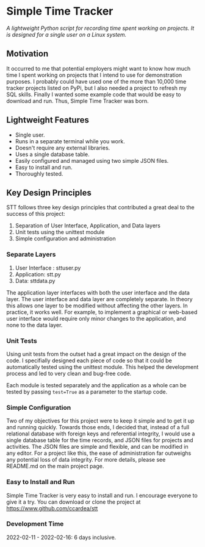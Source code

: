 # Simple Time Tracker

*A lightweight Python script for recording time spent working on projects. It is designed for a single user on a Linux system.* 

## Motivation
It occurred to me that potential employers might want to know how much time I spent working on projects that I intend to use for demonstration purposes. I probably could have used one of the more than 10,000 time tracker projects listed on PyPi, but I also needed a project to refresh my SQL skills. Finally I wanted some example code that would be easy to download and run. Thus, Simple Time Tracker was born.

## Lightweight Features
- Single user.
- Runs in a separate terminal while you work.
- Doesn't require any external libraries.
- Uses a single database table.
- Easily configured and managed using two simple JSON files.
- Easy to install and run.
- Thoroughly tested.

## Key Design Principles

STT follows three key design principles that contributed a great deal to the success of this project:
1. Separation of User Interface, Application, and Data layers
2. Unit tests using the unittest module
3. Simple configuration and administration

### Separate Layers
1. User Interface : sttuser.py
2. Application: stt.py
3. Data: sttdata.py

The application layer interfaces with both the user interface and the data layer. The user interface and data layer are completely separate. In theory this allows one layer to be modified without affecting the other layers. In practice, it works well. For example, to implement a graphical or web-based user interface would require only minor changes to the application, and none to the data layer.

### Unit Tests
Using unit tests from the outset had a great impact on the design of the code. I specifially designed each piece of code so that it could be automatically tested using the unittest module. This helped the development process and led to very clean and bug-free code.

Each module is tested separately and the application as a whole can be tested by passing `test=True` as a parameter to the startup code.

### Simple Configuration
Two of my objectives for this project were to keep it simple and to get it up and running quickly. Towards those ends, I decided that, instead of a full relational database with foreign keys and referential integrity, I would use a single database table for the time records, and JSON files for projects and activities. The JSON files are simple and flexible, and can be modified in any editor. For a project like this, the ease of administration far outweighs any potential loss of data integrity. For more details, please see README.md on the main project page. 

### Easy to Install and Run
Simple Time Tracker is very easy to install and run. I encourage everyone to give it a try. You can download or clone the project at https://www.github.com/ccardea/stt

### Development Time
2022-02-11 - 2022-02-16: 6 days inclusive.